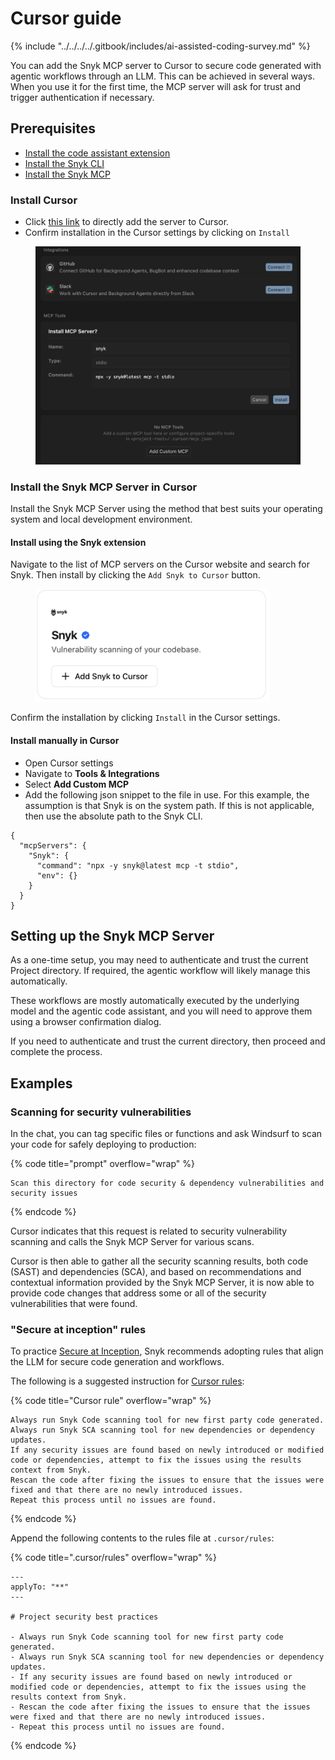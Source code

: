 # Cursor guide

{% include "../../../../.gitbook/includes/ai-assisted-coding-survey.md" %}

You can add the Snyk MCP server to Cursor to secure code generated with agentic workflows through an LLM. This can be achieved in several ways. When you use it for the first time, the MCP server will ask for trust and trigger authentication if necessary.

## Prerequisites

* [Install the code assistant extension](cursor-guide.md#install-cursor)
* [Install the Snyk CLI](../../install-or-update-the-snyk-cli/)
* [Install the Snyk MCP](cursor-guide.md#install-the-snyk-mcp-server-in-cursor)

### Install Cursor

* Click [this link](cursor://anysphere.cursor-deeplink/mcp/install?name=snyk\&config=eyJjb21tYW5kIjoibnB4IC15IHNueWtAbGF0ZXN0IG1jcCAtdCBzdGRpbyJ9) to directly add the server to Cursor.
* Confirm installation in the Cursor settings by clicking on `Install`

<figure><img src="../../../../.gitbook/assets/image (104).png" alt=""><figcaption></figcaption></figure>

### Install the Snyk MCP Server in Cursor

Install the Snyk MCP Server using the method that best suits your operating system and local development environment.

#### Install using the Snyk extension

Navigate to the list of MCP servers on the Cursor website and search for Snyk. Then install by clicking the `Add Snyk to Cursor` button.

<div data-full-width="false"><figure><img src="../../../../.gitbook/assets/image (43).png" alt="" width="375"><figcaption></figcaption></figure></div>

Confirm the installation by clicking `Install` in the Cursor settings.

#### Install manually in Cursor

* Open Cursor settings
* Navigate to **Tools & Integrations**
* Select **Add Custom MCP**&#x20;
* Add the following json snippet to the file in use. For this example, the assumption is that  Snyk is on the system path. If this is not applicable, then use the absolute path to the Snyk CLI.

```json5
{
  "mcpServers": {
    "Snyk": {
      "command": "npx -y snyk@latest mcp -t stdio",
      "env": {}
    }
  }
}
```

## Setting up the Snyk MCP Server

As a one-time setup, you may need to authenticate and trust the current Project directory. If required, the agentic workflow will likely manage this automatically.

These workflows are mostly automatically executed by the underlying model and the agentic code assistant, and you will need to approve them using a browser confirmation dialog.&#x20;

If you need to authenticate and trust the current directory, then proceed and complete the process.

## Examples

### Scanning for security vulnerabilities

In the chat, you can tag specific files or functions and ask Windsurf to scan your code for safely deploying to production:

{% code title="prompt" overflow="wrap" %}
```
Scan this directory for code security & dependency vulnerabilities and security issues
```
{% endcode %}

Cursor indicates that this request is related to security vulnerability scanning and calls the Snyk MCP Server for various scans.

Cursor is then able to gather all the security scanning results, both code (SAST) and dependencies (SCA), and based on recommendations and contextual information provided by the Snyk MCP Server, it is now able to provide code changes that address some or all of the security vulnerabilities that were found.

### "Secure at inception" rules

To practice [Secure at Inception](https://snyk.io/solutions/secure-ai-generated-code/), Snyk recommends adopting rules that align the LLM for secure code generation and workflows.

The following is a suggested instruction for [Cursor rules](https://docs.cursor.com/en/context/rules):

{% code title="Cursor rule" overflow="wrap" %}
```
Always run Snyk Code scanning tool for new first party code generated.
Always run Snyk SCA scanning tool for new dependencies or dependency updates.
If any security issues are found based on newly introduced or modified code or dependencies, attempt to fix the issues using the results context from Snyk.
Rescan the code after fixing the issues to ensure that the issues were fixed and that there are no newly introduced issues.
Repeat this process until no issues are found.
```
{% endcode %}

Append the following contents to the rules file at `.cursor/rules`:

{% code title=".cursor/rules" overflow="wrap" %}
```
---
applyTo: "**"
---

# Project security best practices

- Always run Snyk Code scanning tool for new first party code generated.
- Always run Snyk SCA scanning tool for new dependencies or dependency updates.
- If any security issues are found based on newly introduced or modified code or dependencies, attempt to fix the issues using the results context from Snyk.
- Rescan the code after fixing the issues to ensure that the issues were fixed and that there are no newly introduced issues.
- Repeat this process until no issues are found.
```
{% endcode %}
